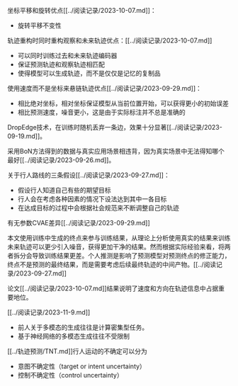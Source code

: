 
坐标平移和旋转优点[[../阅读记录/2023-10-07.md]]：
+ 旋转平移不变性

轨迹重构时同时重构观察和未来轨迹优点：[[../阅读记录/2023-10-07.md]]
+ 可以同时训练过去和未来轨迹编码器
+ 保证预测轨迹和观察轨迹相匹配
+ 使得模型可以生成轨迹，而不是仅仅是记忆的复制品

使用速度而不是坐标来悬链轨迹优点[[../阅读记录/2023-09-29.md]]：
+ 相比绝对坐标，相对坐标保证模型从当前位置开始，可以获得更小的初始误差
+ 相比预测速度，噪音更小，这是由于实际标注并不总是准确的

DropEdge技术，在训练时随机丢弃一条边，效果十分显著[[../阅读记录/2023-09-19.md]]。

采用BoN方法得到的数据与真实应用场景相违背，因为真实场景中无法得知哪个最好[[../阅读记录/2023-09-26.md]]。

关于行人路线的三条假设[[../阅读记录/2023-09-27.md]]：
+ 假设行人知道自己有些的期望目标
+ 行人会在考虑各种因素的情况下设法达到其中一各目标
+ 在达成目标的过程中会根据社会规范来不断调整自己的轨迹

有无参数CVAE差异[[../阅读记录/2023-09-29.md]]

本文使用训练中生成的终点来参与训练结果，从理论上分析使用真实的结果来训练未来轨迹可以更少引入噪音，获得更加干净的结果。然而根据实际经验来看，将两者拆分会导致训练结果更差。个人推测是影响了预测模型对预测终点的修正能力，终点不是预测的最终结果，而是需要考虑后续最终轨迹的中间产物。[[../阅读记录/2023-09-27.md]]

论文[[../阅读记录/2023-10-07.md]]结果说明了速度和方向在轨迹信息中占据重要地位。

[[../阅读记录/2023-11-9.md]]
+ 前人关于多模态的生成往往是计算密集型任务。
+ 基于神经网络的多模态生成往往不受限制

[[../轨迹预测/TNT.md]]行人运动的不确定可以分为
+ 意图不确定性（target or intent uncertainty）
+ 控制不确定性（control uncertainty）